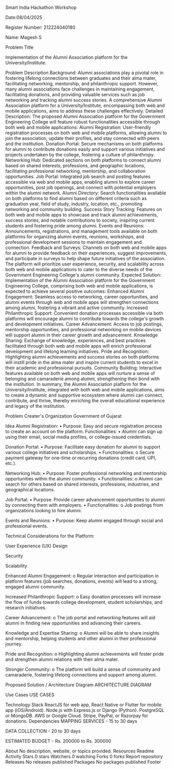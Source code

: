 Smart India Hackathon Workshop

Date:08/04/2025

Register Number: 212224040180

Name: Magesh S

Problem Title

Implementation of the Alumni Association platform for the University/Institute.

Problem Description
Background: Alumni associations play a pivotal role in fostering lifelong connections between graduates and their alma mater, facilitating networking, mentorship, and philanthropic support. However, many alumni associations face challenges in maintaining engagement, facilitating donations, and providing valuable services such as job networking and tracking alumni success stories. A comprehensive Alumni Association platform for a University/Institute, encompassing both web and mobile applications, aims to address these challenges effectively. Detailed Description: The proposed Alumni Association platform for the Government Engineering College will feature robust functionalities accessible through both web and mobile applications: Alumni Registration: User-friendly registration processes on both web and mobile platforms, allowing alumni to join the association, update their profiles, and stay connected with peers and the institution. Donation Portal: Secure mechanisms on both platforms for alumni to contribute donations easily and support various initiatives and projects undertaken by the college, fostering a culture of philanthropy. Networking Hub: Dedicated sections on both platforms to connect alumni based on shared interests, professions, and geographic locations, facilitating professional networking, mentorship, and collaboration opportunities. Job Portal: Integrated job search and posting features accessible via web and mobile apps, enabling alumni to explore career opportunities, post job openings, and connect with potential employers within the alumni network. Alumni Directory: Search functionalities available on both platforms to find alumni based on different criteria such as graduation year, field of study, industry, location, etc., promoting networking and community building. Success Story Tracking: Features on both web and mobile apps to showcase and track alumni achievements, success stories, and notable contributions to society, inspiring current students and fostering pride among alumni. Events and Reunions: Announcements, registrations, and management tools available on both platforms for organizing alumni events, reunions, workshops, and professional development sessions to maintain engagement and connection. Feedback and Surveys: Channels on both web and mobile apps for alumni to provide feedback on their experiences, suggest improvements, and participate in surveys to help shape future initiatives of the association. The platform will prioritize user experience, security, and scalability across both web and mobile applications to cater to the diverse needs of the Government Engineering College's alumni community. Expected Solution: Implementation of the Alumni Association platform for the Government Engineering College, comprising both web and mobile applications, is expected to achieve several positive outcomes: Enhanced Alumni Engagement: Seamless access to networking, career opportunities, and alumni events through web and mobile apps will strengthen connections among alumni, fostering a vibrant and active community. Increased Philanthropic Support: Convenient donation processes accessible via both platforms will encourage alumni to contribute towards the college's growth and development initiatives. Career Advancement: Access to job postings, mentorship opportunities, and professional networking on mobile devices will support alumni in their career growth and advancement. Knowledge Sharing: Exchange of knowledge, experiences, and best practices facilitated through both web and mobile apps will enrich professional development and lifelong learning initiatives. Pride and Recognition: Highlighting alumni achievements and success stories on both platforms will instill pride in the alma mater and inspire current students to excel in their academic and professional pursuits. Community Building: Interactive features available on both web and mobile apps will nurture a sense of belonging and camaraderie among alumni, strengthening their bond with the institution. In summary, the Alumni Association platform for the University/Institute, integrated with both web and mobile applications, aims to create a dynamic and supportive ecosystem where alumni can connect, contribute, and thrive, thereby enriching the overall educational experience and legacy of the institution.

Problem Creater's Organization
Government of Gujarat

Idea
Alumni Registration: • Purpose: Easy and secure registration process to create an account on the platform. Functionalities: • Alumni can sign up using their email, social media profiles, or college-issued credentials.

Donation Portal: • Purpose: Facilitate easy donation for alumni to support various college initiatives and scholarships. • Functionalities: o Secure payment gateway for one-time or recurring donations (credit card, UPI, etc.).

Networking Hub: • Purpose: Foster professional networking and mentorship opportunities within the alumni community. • Functionalities: o Alumni can search for others based on shared interests, professions, industries, and geographical locations.

Job Portal: • Purpose: Provide career advancement opportunities to alumni by connecting them with employers. • Functionalities: o Job postings from organizations looking to hire alumni.

Events and Reunions: • Purpose: Keep alumni engaged through social and professional events.

Technical Considerations for the Platform:

User Experience (UX) Design

Security

Scalability

Enhanced Alumni Engagement: o Regular interaction and participation in platform features (job searches, donations, events) will lead to a strong, engaged alumni community.

Increased Philanthropic Support: o Easy donation processes will increase the flow of funds towards college development, student scholarships, and research initiatives.

Career Advancement: o The job portal and networking features will aid alumni in finding new opportunities and advancing their careers.

Knowledge and Expertise Sharing: o Alumni will be able to share insights and mentorship, helping students and other alumni in their professional journey.

Pride and Recognition: o Highlighting alumni achievements will foster pride and strengthen alumni relations with their alma mater.

Stronger Community: o The platform will build a sense of community and camaraderie, fostering lifelong connections and support among alumni.

Proposed Solution / Architecture Diagram
ARCHITECTURE DIAGRAM

Use Cases
USE CASES

Technology Stack
ReactJS for web app, React Native or Flutter for mobile app (iOS/Android).
Node.js with Express.js or Django (Python).
PostgreSQL or MongoDB.
AWS or Google Cloud.
Stripe, PayPal, or Razorpay for donations.
Dependencies
MAPPING SERVICES - 15 to 30 days

DATA COLLECTION - 20 to 30 days

ESTIMATED BUDGET - Rs. 200000 to Rs. 300000

About
No description, website, or topics provided.
Resources
 Readme
 Activity
Stars
 0 stars
Watchers
 0 watching
Forks
 0 forks
Report repository
Releases
No releases published
Packages
No packages published
Footer
